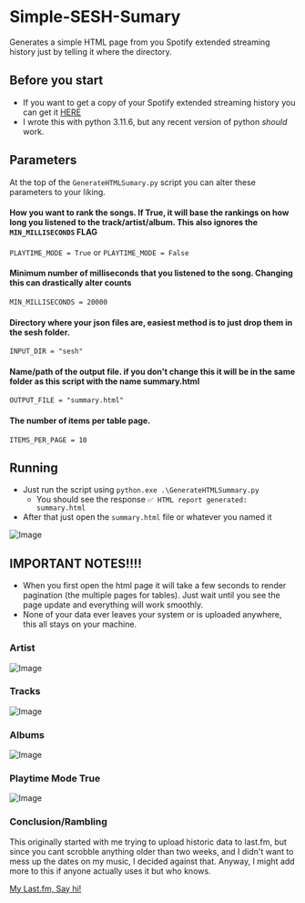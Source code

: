 # Simple-SESH-Sumary
Generates a simple HTML page from you Spotify extended streaming history just by telling it where the directory.

## Before you start
 - If you want to get a copy of your Spotify extended streaming history you can get it [HERE](https://www.spotify.com/us/account/privacy/)
 - I wrote this with python 3.11.6, but any recent version of python _should_ work.

## Parameters
At the top of the `GenerateHTMLSumary.py` script you can alter these parameters to your liking.
#### How you want to rank the songs. If True, it will base the rankings on how long you listened to the track/artist/album. This also ignores the `MIN_MILLISECONDS` FLAG
`PLAYTIME_MODE = True` or `PLAYTIME_MODE = False`
#### Minimum number of milliseconds that you listened to the song. Changing this can drastically alter counts
`MIN_MILLISECONDS = 20000`
#### Directory where your json files are, easiest method is to just drop them in the sesh folder.
`INPUT_DIR = "sesh"`
#### Name/path of the output file. if you don't change this it will be in the same folder as this script with the name summary.html
`OUTPUT_FILE = "summary.html"`
#### The number of items per table page.
`ITEMS_PER_PAGE = 10`

## Running
 - Just run the script using `python.exe .\GenerateHTMLSummary.py`  
   - You should see the response `✅ HTML report generated: summary.html`
 - After that just open the `summary.html` file or whatever you named it

![Image](https://github.com/user-attachments/assets/32bd114e-822e-42bd-8b07-69e143ef10e6)


## IMPORTANT NOTES!!!!
- When you first open the html page it will take a few seconds to render pagination (the multiple pages for tables). Just wait until you see the page update and everything will work smoothly.
- None of your data ever leaves your system or is uploaded anywhere, this all stays on your machine.


### Artist
![Image](https://github.com/user-attachments/assets/57b80fb0-9723-42f8-9cb3-27f33c4ef3ac)

### Tracks
![Image](https://github.com/user-attachments/assets/c5559148-3f2b-4020-a880-03d099e57b49)

### Albums
![Image](https://github.com/user-attachments/assets/d5e31b9f-caa8-4ab6-9278-88346102fab1)

### Playtime Mode True
![Image](https://github.com/user-attachments/assets/b2839baa-9977-461e-aea2-2a3a0df3a4aa)


### Conclusion/Rambling
This originally started with me trying to upload historic data to last.fm, but since you cant scrobble anything older than two weeks, and I didn't want to mess up the dates on my music, I decided against that. Anyway, I might add more to this if anyone actually uses it but who knows.

[My Last.fm, Say hi!](https://www.last.fm/user/Mbektic)